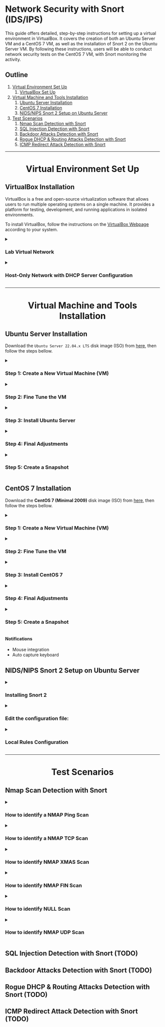 # Network Security with Snort (IDS/IPS)

This guide offers detailed, step-by-step instructions for setting up a virtual environment in VirtualBox. It covers the creation of both an Ubuntu Server VM and a CentOS 7 VM, as well as the installation of Snort 2 on the Ubuntu Server VM. By following these instructions, users will be able to conduct network security tests on the CentOS 7 VM, with Snort monitoring the activity.


## Outline

1. [Virtual Environment Set Up](#virtual-environment)
	1. [VirtualBox Set Up](#virtualbox-set-up)
2. [Virtual Machine and Tools Installation](#vm-tools-install)
	1. [Ubuntu Server Installation](#ubuntu-server-installation)
	2. [CentOS 7 Installation](#centos-7-installation)
	3. [NIDS/NIPS Snort 2 Setup on Ubuntu Server](#nidsnips-snort-setup-in-ubuntu-server)
3. [Test Scenarios](#test-scenarios)
	1. [Nmap Scan Detection with Snort](#nmap-scan-detection-with-snort)
	2. [SQL Injection Detection with Snort](#)
	3. [Backdoor Attacks Detection with Snort](#)
	4. [Rogue DHCP & Routing Attacks Detection with Snort](#)
	5. [ICMP Redirect Attack Detection with Snort](#)


----------------------------------------------------------------------------------------------------


<h1 align="center" id="virtual-environment">Virtual Environment Set Up</h1>

## VirtualBox Installation

VirtualBox is a free and open-source virtualization software that allows users to run multiple operating systems on a single machine. It provides a platform for testing, development, and running applications in isolated environments.

To install VirtualBox, follow the instructions on the [VirtualBox Webpage](https://www.virtualbox.org/wiki/Downloads) according to your system.


<details>
<summary>
<h3>Lab Virtual Network</h3>
</summary>
<span style="color:gray">

In this lab, we will be setting up a virtual network on VirtualBox. The network will consist of the components below, each with their own assigned IP addresses:

- **Virtual Switch** (vboxnet1) - 192.168.57.0/24
    - **Kali Linux** (Host/Attack) - 192.168.57.1
    - **DHCP Server** - 192.168.57.2
    - **Ubuntu Server VM** (NIDS - Snort)
        - **Adapter 1:** NAT - 10.0.2.15
        - **Adapter 3:** Host-Only Network (vboxnet1) - 192.168.57.3
    - **CentOS 7 VM** (Target)
        - **Adapter 1:** NAT - 10.0.2.15
        - **Adapter 2:** Host-Only Network (vboxnet1) - IP: 192.168.57.4

**Host-Only Network:** A Host-Only Network on VirtualBox allows virtual machines to communicate with each other and the host machine, but they are isolated from the host's network and the internet. This provides a secure environment for testing and development without the risk of exposing the host machine to potential security threats.

**NAT Adapter:** The NAT (Network Address Translation) adapter on VirtualBox allows each virtual machine to have its own isolated network with access only to the host machine and the internet, but no communication with other virtual machines.

</span>
</details>

<details>
<summary>
<h3>Host-Only Network with DHCP Server Configuration</h3>
</summary>
<span style="color:gray">

1. On the **Oracle VM VirtualBox Manager** window, click on **Tools > Network**. Select the **Host-only Networks** tab and click on **Create** above it.
2. Select the network:
    1. On the **Adapter** tab, select **Configure Adapter Manually** and set:
        - **IPv4 Address:** 192.168.57.1
        - **IPv4 Network Mask:** 255.255.255.0
        - **IPv6 Prefix Length:** 0
    2. On the **DHCP Server** tab, set **Enable Server** and the following parameters:
        - **Server Address:** 192.168.57.2
        - **Server Mask:** 255.255.255.0
        - **Lower Address Bound:** 192.168.57.3
        - **Upper Address Bound:** 192.168.57.254

</span>
</details>


----------------------------------------------------------------------------------------------------


<h1 align="center" id="vm-tools-install">Virtual Machine and Tools Installation</h1>

## Ubuntu Server Installation

Download the `Ubuntu Server 22.04.x LTS` disk image (ISO) from [here](https://cdimage.ubuntu.com/ubuntu-server/jammy/daily-live/current/), then follow the steps bellow.


<!---------- Step 1: Create a New Virtual Machine (VM) ---------->
<details>
	<summary>
		<h3>Step 1: Create a New Virtual Machine (VM)</h3>
	</summary>

Open `VirtualBox Manager` and click on `New`.
1. On `Virtual machine Name and operating system`, set:
    - `Name:` Ubuntu Server (Snort)
    - `Machine Folder:` (Select the location to install the VM)
    - `ISO Image:` (Leave \<not selected\>)
    - `Type:` Linux
    - `Version:` Ubuntu (64-bit)
    - Click `Next`.
2. On `Hardware`, set:
    - `Base Memory:` 4096 MB (or more)
    - `Processors:` 2 (or more)
    - Click `Next`.
3. On `Virtual Hard disk`, set:
    - Select `Create a Virtual Hard Disk Now`
    - `Disk Size:` 30 GB (or more)
    - Click `Next`.
4. On `Summary`:
    - Review and click `Finish`.

</details>


<!---------- Step 2: Fine Tune the VM ---------->
<details>
	<summary>
		<h3>Step 2: Fine Tune the VM</h3>
	</summary>

On `VirtualBox Manager`, select the created VM and click on `Settings`.
1. On `General` > `Advanced`, set:
    - `Shared Clipboard:` Bidirectional
    - `Drag'n'Drop:` Bidirectional
2. On `Storage`:
    - Click on `Controller: IDE` > `Empty`.
    - Then click on the `blue disk` under `Attributes` at the right side, click `Choose a disk file...`, and select the `Ubuntu Server image file`.
3. On `Network` > `Adapter 1` (enp0s3), set:
    - Check `Enable Network Adapter`.
    - `Attacket to:` NAT
4. On `Network` > `Adapter 2` (enp0s8), set:
    - Check `Enable Network Adapter`.
    - `Attached to:` Host-only Adapter
    - `Name:` vboxnet1
5. Then click `OK` to finish.

</details>


<!---------- Step 3: Install Ubuntu Server ---------->
<details>
	<summary>
		<h3>Step 3: Install Ubuntu Server</h3>
	</summary>

On `VirtualBox Manager`, click on `Sart`.
1. Hit Enter on `Try or install Ubuntu Server`.
2. Select the `language`.
3. On `Installer update available`, hit Enter on `Continue without updating`.
4. On `Keyboard configuration`, select the `Layout` and the `Variant`, then hit Enter on `Done`.
5. On `Choose type of install`, leave `Ubuntu Server` selected and hit Enter on `Done`.
6. On `Network connections`, just check the IP addresses and hit Enter on `Done`.
7. On `Configure proxy`, leave it empty and hit Enter on `Done`.
8. On `Configure Ubuntu archive mirror`, just hit Enter on `Done`.
9. On `Guided storage configuration`, leave the default and hit Enter on `Done`.
10. On `Storage configuration`, just hit Enter on `Done`.
    - On the message box `Confirm destructive action` hit Enter on `Continue`.
11. On `Profile setup`, fill up the fields ant hit Enter on `Done`.
12. On `Upgrade to Ubuntu Pro`, select `Skip for now` and hit Enter on `Continue`.
13. On `SSH Setup`, select `Install OpenSSH server`, then hit Enter on `Done`.
14. On `Featured Server Snaps`, just hit Enter on `Done` and the installation will begin.
14. On `Install complete!`, hit Enter on `Cancel update and reboot`. It will take some time to `reboot`.
15. Remove the installation medium if needed on `Devices` > `Optical Drives`, then press `ENTER`.

</details>


<!---------- Step 4: Final Adjustments ---------->
<details>
<summary>
<h3>Step 4: Final Adjustments</h3>
</summary>

After rebooting `log in` with your credentials.

1. `Update` the system:
    ```bash
    $ sudo apt update && sudo apt upgrade -y
    ```
2. Install helpful `network and other packages`:
    ```bash
    $ sudo apt install net-tools network-manager ntpdate jq
    ```
3. Update `date and time` if needed:
    ```bash
    $ date
    $ sudo ntpdate time.nist.gov
    ```
4. Set the `static IP address` to the Host-only Interface (`enp0s8`):
    1. Open the netplan .yaml file:
        ```bash
        $ sudo nano /etc/netplan/*yaml
        ```
        - Set the following parameters:
        ```yml
        network:
          ethernets:
            enp0s3:
              dhcp4: true
            enp0s8:
              dhcp4: no
              addresses: [192.168.57.3/24]
          version: 2
        ```
    2. Apply the netplan changes, restart the NetworkManager, and check the `enp0s8` interface IP address:
        ```bash
        $ sudo netplan apply
        $ sudo systemctl restart NetworkManager
        $ ifconfig
        ```
	3. (Optional) To access the VM from the Host Machine using SSH, run the command below from the host machine:
        ```bash
        $ ssh user@192.168.57.3
        ```
5. (Optional) Improve shell with `zshell`:
    1. Install zsh:
        ```bash
        $ sudo apt install zsh
        ```
    2. Install zshell plugins:
        ```bash
        $ sudo apt install zsh-syntax-highlighting zsh-autosuggestions
        ```
    3. Install fonts, qterminal, gnome-tweaks, and dos2unix:
        ```bash
        $ sudo apt install qterminal fonts-firacode gnome-tweaks dos2unix
        ```
    4. Use the command below to copy the content of `.zshrc` from [here](https://pastebin.com/rhrWSiaL) to the `~/.zshrc` file.
        ```bash
        $ wget -qO ~/.zshrc https://pastebin.com/raw/rhrWSiaL
        ```
    5. Run the `zsh` command to enter the Z shell:
        ```bash
        $ zsh
        ```
        - If the error `command not found: ^M` on the `.zshrc` file is displayed in the terminal, run the command below to fix it:
        ```bash
        $ dos2unix -f .zshrc
        ```
        - **Note:** `^M` represents the carriage return (CR) character commonly used in Windows-style text files to indicate the end of a line.
    6. Then source the `.zshrc` file:
        ```bash
        $ source .zshrc
        ```
    7. Change the default login shell (use `echo $SHELL` to display the current login shell):
        ```bash
        $ chsh -s /bin/zsh
        ```
    8. Log out and log back into the server, then check the current login shell:
        ```bash
        $ echo $SHELL
        ```
6. Install `Guest Additions`:
    1. On the VM menu click on `Device` > `Insert Guest Additions CD Image...`.
    2. Create the `/media/cdrom` folder and mount the ISO image with the guest additions:
        ```bash
        $ sudo mkdir /media/cdrom
        $ sudo mount /dev/cdrom /media/cdrom
        ```
    3. Install the dependencies for VirtualBox guest additions:
        ```bash
        $ sudo apt update
        $ sudo apt install -y build-essential linux-headers-`uname -r`
        ```
    4. Install guest additions and reboot the VM:
        ```bash
        $ sudo /media/cdrom/VBoxLinuxAdditions.run
        $ sudo shutdown -r now
        ```
7. Configure `VirtualBox shared folder`:
    1. On the VM top menu, click on `Machine` > `Settings...`.
        1. Go to `Shared Folders` and click on the `blue folder with the plus sign` at the right.
        2. Chose the `Folder Path`, type the `Folder Name`, check `Make Permanten` only, then click `OK` on the dialog box and `OK` on the settings window.
    2. Back on the guest's terminal, mount the directory on a folder with a name different than the `Folder Name` set previously on the VirtualBox interface:
        1. Create a directory at your user directory `~/` to be the mounting point:
            ```bash
            $ sudo mkdir /home/<username>/<shared_folder>
            ```
        2. Mount the host's shared folder with the command below to change its uid and gid to 1000:
            ```bash
            $ sudo mount -t vboxsf -o rw,uid=1000,gid=1000 <VBox_folder_name> /home/<username>/<shared_folder>
            ```
        - Replace `<VBox_folder_name>` by the `Folder Name` set on the VirtualBox interface, `<username>` by your username, and `<shared_folder>` by the name you wish.
    3. To make this permanent, let's set to mount the shared directory on startup.
        1. Edit the `fstab` file in the `/etc` directory:
            ```bash
            $ sudo nano /etc/fstab
            ```
            - At the end of the file, add the line below using the tab to separate the fields and replacing `<shared_host>`, `<username>`, and `<shared_folder` by their respective values:
            ```bash
            <VBox_folder_name>	/home/<username>/<shared_folder>	vboxsf	defaults	0	0
            ```
        2. Edit `modules`:
            ```bash
            $ sudo nano /etc/modules
            ```
            - At the end of the file, add the following line and save:
            ```bash
            vboxsf
            ```
        3. After rebooting the VM, the VirtualBox shared folder should mount automatically:
        	```bash
        	$ sudo shutdown -r now
        	```

</details>


<!---------- Step 5: Create a Snapshot ---------->
<details>
	<summary>
		<h3>Step 5: Create a Snapshot</h3>
	</summary>

On the VM top menu, go to `Machine` > `Take a Snapshot...`, enter the snapshot name and description, then click `OK`.

</details>


## CentOS 7 Installation

Download the **CentOS 7 (Minimal 2009)** disk image (ISO) from [here](http://isoredirect.centos.org/centos/7/isos/x86_64/), then follow the steps bellow.

<!---------- Step 1: Create a New Virtual Machine (VM) ---------->
<details>
	<summary>
		<h3>Step 1: Create a New Virtual Machine (VM)</h3>
	</summary>

On VirtualBox Manager, click on **New**.
1. On **Virtual machine Name and operating system**, set:
    - **Name:** CentOS 7 (Web Server)
    - **Machine Folder:** /home/username/VirtualBox VMs
    - **ISO Image:** (Leave empty to make a manual installation)
    - **Type:** Linux
    - **Version:** Red Hat (64-bit)
    - Click **Next**.
2. On **Hardware**, set:
    - **Base Memory:** 4096 MB
    - **Processors:** 2
    - Click **Next**.
3. On **Virtual Hard disk**, set:
    - Select **Create a Virtual Hard Disk Now**
    - **Disk Size:** 20 GB
    - Click **Next**.
4. On **Summary**:
    - Review and click **Finish**

</details>

<!---------- Step 2: Fine Tune the VM ---------->
<details>
	<summary>
		<h3>Step 2: Fine Tune the VM</h3>
	</summary>

On VirtualBox Manager, click on **Settings**.
1. On **General** > **Advanced**, set:
    - **Shared Clipboard:** Bidirectional
    - **Drag'n'Drop:** Bidirectional
2. On **Storage**:
    - Click on **Controller: IDE** > **Empty**.
    - Then click in the **blue disk** under **Attributes** on the right side, click on **Choose a disk file...**, and select the **image file**.
2. On **Network** > **Adapter 1** (enp0s3), set:
    - Check **Enable Network Adapter**.
    - **Attacket to:** NAT
    - On **Advanced** click on **Port Forwarding**.
    - On **Port Forwarding Rules** set the following rules to access the virtual machine from the host using **SSH**.
      ```
      Name  Protocol  Host IP     Host Port   Guest IP    Guest Port
      SSH   TCP       127.0.0.1   20022       10.0.2.15   22
      ```
    - Using **Port Forwarding** the connection to **HostIP:HostPort** are redirected to **GuestIP:GuestPort**.
    - Click **Ok**.
4. On **Network** > **Adapter 3** (enp0s8), set:
    - Check **Enable Network Adapter**.
    - **Attacket to:** Host-only Adapter
    - **Name:** vboxnet1
5. Then click **OK** to finish.

</details>

<!---------- Step 3: Install CentOS 7 ---------->
<details>
	<summary>
		<h3>Step 3: Install CentOS 7</h3>
	</summary>

On VirtualBox Manager, click on **Start**.

On **CentOS 7 Setup**:
1. Select **Install CentOS 7**
2. Select **language**.
3. On **SYSTEM**, click **INSTALLATION DESTINATION** and select the disk.
4. Click on **Begin installation**.
5. Set **ROOT PASSWORD** and create user at **USER CREATION**.
6. After install, click on **Reboot**.

</details>

<!---------- Step 4: Final Adjustments ---------->
<details>
<summary>
<h3>Step 4: Final Adjustments</h3>
</summary>

1. Include **user** on **sudoers**:
    1. Change to **root** account:
        ```bash
        su -
        ```
    2. Verify if the **wheel** group is **enabled**:
        1. Open the **sudoers** file (/etc/sudoers) using the **visudo**:
            ```bash
            visudo
            ```
        2. Scroll down to find the section below that grants privileges to the **wheel** group and uncomment it if commented:
            ```bash
            ## Allows people in group wheel to run all commands
            %wheel        ALL=(ALL)       ALL
            ```
    3. Add **user** to the **wheel** group:
        ```bash
        usermod -aG wheel user
        ```
    4. Test **sudo privileges** for the **user account**:
        1. Switch to the **user account** using the following command:
            ```bash
            su - user
            ```
        2. Test a command with **sudo**:
            ```bash
            sudo ls -la /root
            ```
2. Updathe the system:
    ```bash
    sudo yum update
    ```
3. Install useful network packages:
    ```bash
    sudo yum install net-tools wget bind-utils
    ```
4. Configure the **network interfaces**:
    1. Configure the network interface **enp0s3** (NAT):
        1. Open the **enp0s3 configuration file**:
            ```bash
            nano /etc/sysconfig/network-scripts/ifcfg-enp0s3
            ```
        2. Set **ONBOOT** to **yes** and save the file.
    2. Configure the network interface **enp0s9** (Host-only Network) to use a **static IP address**:
        1. Open the **enp0s9 configuration file** and set:
            ```bash
            nano /etc/sysconfig/network-scripts/ifcfg-enp0s9
                BOOTPROTO=static
                ONBOOT=yes
                IPADDR=192.168.57.4
                NETMASK=255.255.255.0
            ```
    3. **Restart** all the **network interfaces**:
        ```bash
        sudo systemctl restart network
        ```
5. (Optional) Improve shell with zshell:
    1. Install zsh:
        ```bash
        sudo yum install zsh wget git
        ```
    2. Set zsh as the default shell for root or the user of your choice:
        ```bash
        chsh -s /bin/zsh root
        ```
    3. Install oh-my-zsh:
        ```bash
        wget https://github.com/robbyrussell/oh-my-zsh/raw/master/tools/install.sh -O - | zsh
        ```
        - To uninstall oh-my-zsh type:
            ```bash
            uninstall_oh_my_zsh
            ```
    4. Copy the oh-my-zsh tamplate to `~/.zshrc` and source `.zshrc`:
        ```bash
        cp ~/.oh-my-zsh/templates/zshrc.zsh-template ~/.zshrc
        source ~/.zshrc
        ```
    5. Download the kali theme and the autosuggestions and syntax highlighting plugins:
        ```bash
        wget -O ~/.oh-my-zsh/themes/kali-like.zsh-theme https://raw.githubusercontent.com/clamy54/kali-like-zsh-theme/master/kali-like.zsh-theme
        git clone https://github.com/zsh-users/zsh-autosuggestions.git $ZSH_CUSTOM/plugins/zsh-autosuggestions
        git clone https://github.com/zsh-users/zsh-syntax-highlighting.git $ZSH_CUSTOM/plugins/zsh-syntax-highlighting
        ```
    6. On `kali-like.zsh-theme`, disable syntax highlighting and autosuggestions:
        ```bash
        nano .oh-my-zsh/themes/kali-like.zsh-theme
            USE_SYNTAX_HIGHLIGHTING=no
            USE_ZSH_AUTOSUGGESTIONS=no
        ```
    7. On `.zshrc`, enable syntax highlighting and autosuggestions:
        ```bash
        nano .zshrc
            plugins=(git zsh-autosuggestions zsh-syntax-highlighting)
        ```
    6. On `.zshrc` set `ZSH_THEME` to `kali-like` then source `.zshrc`:
        ```bash
        nano ~/.zshrc
            ZSH_THEME="kali-like"
        source ~/.zshrc
        ```

</details>

<!---------- Step 5: Create a Snapshot ---------->
<details>
	<summary>
		<h3>Step 5: Create a Snapshot</h3>
	</summary>

On the VM top menu, go to **Machine** > **Take a Snapshot...**, enter the snapshot name and description then click **OK**.

</details>

#### Notifications
- Mouse integration
- Auto capture keyboard


## NIDS/NIPS Snort 2 Setup on Ubuntu Server

<details>
<summary>
<h3>Installing Snort 2</h3>
</summary>
<span style="color:gray">

Installing with apt:
```
$ sudo apt install snort
```
Checking Snort version:
```
$ snort -V
```
</span>
</details>


<details>
<summary>
<h3>Edit the configuration file:</h3>
</summary>
<span style="color:gray">

Open configuration file:
```
$ sudo nano /etc/snort/snort.conf
```
Set protected network, line 45:
```
Ipvar HOME_NET 192.168.57.0/24
```
Set external network:
```
ipvar EXTERNAL_NET any
```
List of DNS servers on the protected network:
```
ipvar DNS_SERVERS $HOME_NET
```
List of SMTP servers on the protected network:
```
ipvar SMTP_SERVERS $HOME_NET
```
List of web servers on the protected network:
```
ipvar HTTP_SERVERS $HOME_NET
```
Set rule files' path, lines 104 to 108:
```
var RULE_PATH /etc/snort/rules
var SO_RULE_PATH /etc/snort/so_rules
var PREPROC_RULE_PATH /etc/snort/preproc_rules
var WHITE_LIST_PATH /etc/snort/rules/iplists
var BLACK_LIST_PATH /etc/snort/rules/iplists
```
Comment lines 514 and 515:
```
# var WHITE_LIST_PATH ../rules
# var BLACK_LIST_PATH ../rules
```
Comment around line 548:
```
# include $RULE_PATH/local.rules
```
To check the configuration file, run:
```
$ sudo snort -T -i enp0s9 -c /etc/snort/snort.conf
```
Finish, Snort 2.9.11.1 installed on Ubuntu.

</span>
</details>


<details>
<summary>
<h3>Local Rules Configuration</h3>
</summary>
<span style="color:gray">

Open local rules:
```
$ sudo nano /etc/snort/rules/local.rules
```
Write a rule to generate an alert message for each IP package captured:
```
alert ip any any -> any any (msg:"IP Packet detected"; sid:10000001; rev:001;)
```
Now it is possible to scan the network using the IDS mode:
```
$ sudo snort -A console -c /etc/snort/snort.conf -i enp0s9
```
Use `ping` and `tcpdump` to generate ICMP traffic date and to monitor packets, respectively.

</span>
</details>

----------------------------------------------------------------------------------------------------


<h1 align="center" id="test-scenarios">Test Scenarios</h1>

## Nmap Scan Detection with Snort

<details>
<summary>
<h3>How to identify a NMAP Ping Scan</h3>
</summary>
<span style="color:gray">

Add the following rule to `/etc/snort/rules/local.rules` to capture the ICMP protocol sent to CentOS machine on the 192.168.1.x network:
```
alert icmp any any -> 192.168.57.4 any (msg:"NMAP ping sweep Scan"; dsize:0; sld:10000004; rev 1;)
```
On Ubuntu Server machine, start the NIDS:
```
$ snort -A console -c c:\Snort\etc\snort.conf -i enp0s9
```
On the Attack machine, open Wireshark to capture the target network traffic:
```
ip.addr == "192.168.57.4"
```
On the Attack machine, run the following command to identify if the host is up or down.
```
$ nmap -sP --disable-arp-ping 192.168.57.4
```
</span>
</details>


<details>
<summary>
<h3>How to identify a NMAP TCP Scan</h3>
</summary>
<span style="color:gray">

Add to `/etc/snort/rules/local.rules` the following rule:
```
alert tcp any any -> 192.168.57.4 22 (msg:"NMAP TCP Scan"; sid:10000005; rev:2;)
```
On Ubuntu Server machine, start the NIDS:
```
$ snort -A console -c c:\Snort\etc\snort.conf -i enp0s9
```
On the Attack machine, open Wireshark to see the captured traffic generated by NMAP on port 22.
```
ip.addr == "192.168.57.4"
```
On the Attack machine, run the following command to perform a TCP Scan on port 22:
```
# nmap -sT -p22 192.168.57.4
```
On Ubuntu or CentOS start tcpdump:
```
tcpdump -vv -i enp0s9 port 22
```
The applied rule on the NIDS now can be validated.

</span>
</details>


<details>
<summary>
<h3>How to identify NMAP XMAS Scan</h3>
</summary>
<span style="color:gray">

Add to `/etc/snort/rules/local.rules` the following rule:
```
alert tcp any any -> 192.168.57.4  22 (msg:"Nmap XMAS Tree Scan"; flags:FPU; sid:10000006; rev:1;)
```
On Ubuntu Server machine, start the NIDS:
```
$ snort -A console -c c:\Snort\etc\snort.conf -i enp0s9
```
On Ubuntu or CentOS start tcpdump:
```
tcpdump -vv -i enp0s9 port 22
```
On the Attack machine, open Wireshark to see the captured traffic generated by NMAP on port 22.
```
ip.addr == "192.168.57.4 "
```
On the Attack machine, run the following command to perform an XMAS Scan on port 22:
```
# nmap -sX -p22 192.168.57.4
```
The generated packets can be identified in Snort, Wireshark, and tcpdump.

</span>
</details>


<details>
<summary>
<h3>How to identify NMAP FIN Scan</h3>
</summary>
<span style="color:gray">

Add to `/etc/snort/rules/local.rules` the following rule:
```
alert tcp any any -> 192.168.57.4  22 (msg:"Nmap FIN Scan"; flags:F; sid:10000008; rev:1;)
```
On Ubuntu Server machine, start the NIDS:
```
$ snort -A console -c c:\Snort\etc\snort.conf -i enp0s9
```
On Ubuntu or CentOS start tcpdump:
```
tcpdump -vv -i enp0s9 port 22
```
On the Attack machine, open Wireshark to see the captured traffic generated by NMAP on port 22.
```
ip.addr == "192.168.57.4 "
```
On the Attack machine, run the following command to perform a FIN Scan on port 22:
```
# nmap -sF -p22 192.168.57.4
```
The generated packets can be identified in Snort, Wireshark, and tcpdump.

</span>
</details>


<details>
<summary>
<h3>How to identify NULL Scan</h3>
</summary>
<span style="color:gray">

Add to `/etc/snort/rules/local.rules` the following rule:
```
alert tcp any any -> 192.168.57.4  22 (msg:"Nmap NULL Scan"; flags:0; sid:10000009; rev:1;)
```
On Ubuntu Server machine, start the NIDS:
```
$ snort -A console -c c:\Snort\etc\snort.conf -i enp0s9
```
On Ubuntu or CentOS start tcpdump:
```
tcpdump -vv -i enp0s9 port 22
```
On the Attack machine, open Wireshark to see the captured traffic generated by NMAP on port 22.
```
ip.addr == "192.168.57.4 "
```
On the Attack machine, run the following command to perform a NULL Scan on port 22:
```
# nmap -sN -p22 192.168.57.4
```
The generated packets can be identified in Snort, Wireshark, and tcpdump.

</span>
</details>


<details>
<summary>
<h3>How to identify NMAP UDP Scan</h3>
</summary>
<span style="color:gray">

Add to `/etc/snort/rules/local.rules` the following rule:
```
alert udp any any -> 192.168.57.4  any (msg:"Nmap UDP Scan"; sid:10000010; rev:1;)
```
On Ubuntu Server machine, start the NIDS:
```
$ snort -A console -c c:\Snort\etc\snort.conf -i enp0s9
```
On the Attack machine, open Wireshark to see the captured traffic generated by NMAP on port 68.
```
ip.addr == "192.168.57.4 "
```
On the Attack machine, run the following command to perform a UDP Scan on port 22:
```
# nmap -sU -p68 192.168.57.4
```
The generated packets can be identified in Snort, Wireshark, and tcpdump.

</span>
</details>


## SQL Injection Detection with Snort (TODO)

## Backdoor Attacks Detection with Snort (TODO)

## Rogue DHCP & Routing Attacks Detection with Snort (TODO)

## ICMP Redirect Attack Detection with Snort (TODO)

